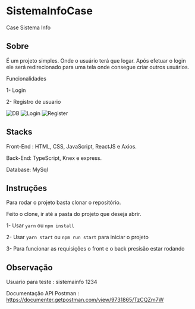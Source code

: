 # SistemaInfoCase
Case Sistema Info

## Sobre

É um projeto simples. Onde o usuário terá que logar. Após efetuar o login ele será redirecionado para uma tela onde consegue criar outros usuários.

Funcionalidades

1- Login

2- Registro de usuario

![DB](https://user-images.githubusercontent.com/57271683/113497440-84662480-94da-11eb-9800-239031ec10db.png)
![Login](https://user-images.githubusercontent.com/57271683/113497442-8fb95000-94da-11eb-85f9-6877c2783b9d.png)
![Register](https://user-images.githubusercontent.com/57271683/113497444-91831380-94da-11eb-888a-ac946292a8f0.png)


## Stacks

Front-End : HTML, CSS, JavaScript, ReactJS e Axios.

Back-End: TypeScript, Knex e express.

Database: MySql


## Instruções 
Para rodar o projeto basta clonar o repositório.

Feito o clone, ir até a pasta do projeto que deseja abrir.

1- Usar `yarn` ou `npm install`

2- Usar `yarn start` ou `npm run start` para iniciar o projeto

3- Para funcionar as requisições o front e o back presisão estar rodando

## Observação
Usuario para teste : sistemainfo  1234

Documentação API Postman : https://documenter.getpostman.com/view/9731865/TzCQZm7W
